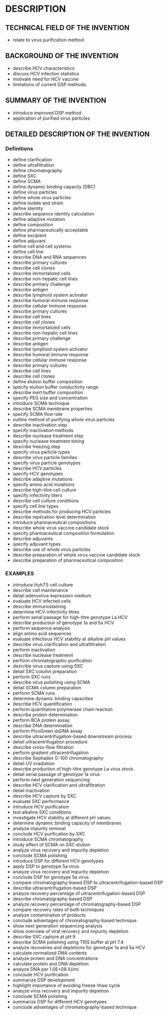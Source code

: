 # DESCRIPTION

## TECHNICAL FIELD OF THE INVENTION

- relate to virus purification method

## BACKGROUND OF THE INVENTION

- describe HCV characteristics
- discuss HCV infection statistics
- motivate need for HCV vaccine
- limitations of current DSP methods

## SUMMARY OF THE INVENTION

- introduce improved DSP method
- application of purified virus particles

## DETAILED DESCRIPTION OF THE INVENTION

### Definitions

- define clarification
- define ultrafiltration
- define chromatography
- define SXC
- define SCMA
- define dynamic binding capacity (DBC)
- define virus particles
- define whole virus particles
- define isolate and strain
- define identity
- describe sequence identity calculation
- define adaptive mutation
- define composition
- define pharmaceutically acceptable
- define excipient
- define adjuvant
- define cell and cell systems
- define cell line
- describe DNA and RNA sequences
- describe primary cultures
- describe cell clones
- describe immortalized cells
- describe non-hepatic cell lines
- describe primary challenge
- describe antigen
- describe lymphoid system activator
- describe humoral immune response
- describe cellular immune response
- describe primary cultures
- describe cell lines
- describe cell clones
- describe immortalized cells
- describe non-hepatic cell lines
- describe primary challenge
- describe antigen
- describe lymphoid system activator
- describe humoral immune response
- describe cellular immune response
- describe primary cultures
- describe cell lines
- describe cell clones
- define elution buffer composition
- specify elution buffer conductivity range
- describe inert buffer composition
- specify PEG size and concentration
- introduce SCMA technique
- describe SCMA membrane properties
- specify SCMA flow rate
- outline method of purifying whole virus particles
- describe inactivation step
- specify inactivation methods
- describe nuclease treatment step
- specify nuclease treatment timing
- describe freezing step
- specify virus particle types
- describe virus particle families
- specify virus particle genotypes
- describe HCV particles
- specify HCV genotypes
- describe adaptive mutations
- specify amino acid mutations
- describe high-titre cell culture
- specify infectivity titers
- describe cell culture conditions
- specify cell line types
- describe methods for producing HCV particles
- describe replication level determination
- introduce pharmaceutical compositions
- describe whole virus vaccine candidate stock
- specify pharmaceutical composition formulation
- describe adjuvants
- specify adjuvant types
- describe use of whole virus particles
- describe preparation of whole virus vaccine candidate stock
- describe preparation of pharmaceutical composition

### EXAMPLES

- introduce Huh7.5 cell culture
- describe cell maintenance
- detail adenovirus expression medium
- evaluate HCV infected cells
- describe immunostaining
- determine HCV-infectivity titres
- perform serial passage for high-titre genotype La HCV
- describe production of genotype 1a and 5a HCV
- perform sequence analysis
- align amino acid sequences
- evaluate infectious HCV stability at alkaline pH values
- describe virus clarification and ultrafiltration
- perform inactivation
- describe nuclease treatment
- perform chromatographic purification
- describe virus capture using SXC
- detail SXC column preparation
- perform SXC runs
- describe virus polishing using SCMA
- detail SCMA column preparation
- perform SCMA runs
- determine dynamic binding capacities
- describe HCV quantification
- perform quantitative polymerase chain reaction
- describe protein determination
- perform BCA protein assay
- describe DNA determination
- perform PicoGreen dsDNA assay
- describe ultracentrifugation-based downstream process
- detail ultracentrifugation procedure
- describe cross-flow filtration
- perform gradient ultracentrifugation
- describe Sephadex G-100 chromatography
- detail UV irradiation
- describe production of high-titre genotype La virus stock
- detail serial passage of genotype 1a virus
- perform next generation sequencing
- describe HCV clarification and ultrafiltration
- detail inactivation
- describe HCV capture by SXC
- evaluate SXC performance
- introduce HCV purification
- test alkaline SXC conditions
- investigate HCV stability at different pH values
- determine dynamic binding capacity of membranes
- analyze impurity removal
- conclude HCV purification by SXC
- introduce SCMA chromatography
- study effect of SCMA on SXC elution
- analyze virus recovery and impurity depletion
- conclude SCMA polishing
- introduce DSP for different HCV genotypes
- apply DSP to genotype 5a virus
- analyze virus recovery and impurity depletion
- conclude DSP for genotype 5a virus
- compare chromatography-based DSP to ultracentrifugation-based DSP
- describe ultracentrifugation-based DSP
- analyze recovery percentage of ultracentrifugation-based DSP
- describe chromatography-based DSP
- analyze recovery percentage of chromatography-based DSP
- compare recovery rates of both techniques
- analyze contamination of products
- conclude advantages of chromatography-based technique
- show next generation sequencing analysis
- show overview of viral recovery and impurity depletion
- describe SXC capture at pH 9
- describe SCMA polishing using TRIS buffer at pH 7.4
- analyze recoveries and depletions for genotype 1a and 5a HCV
- calculate normalized DNA contents
- analyze protein and DNA concentrations
- calculate protein and DNA depletion
- analyze DNA per 1.0E+08 IU/ml
- conclude HCV purification
- summarize DSP development
- highlight importance of avoiding freeze-thaw cycle
- analyze virus recovery and impurity depletion
- conclude SCMA polishing
- summarize DSP for different HCV genotypes
- conclude advantages of chromatography-based technique

